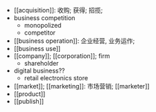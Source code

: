 - [[acquisition]]: 收购; 获得; 招揽;
- business competition
    - monopolized
    - competitor
- [[business operation]]: 企业经营, 业务运作;
- [[business use]]
- [[company]]; [[corporation]]; firm
    - shareholder
- digital business??
    - retail electronics store
- [[market]]; [[marketing]]: 市场营销; [[marketer]]
- [[product]]
- [[publish]]
